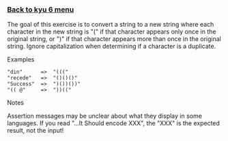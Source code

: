 ### [Back to kyu 6 menu](src/main/java/net/oleksin/kata/kyu6/README.md)<br>
The goal of this exercise is to convert a string to a new string where each character in the new string is "(" if that character appears only once in the original string, or ")" if that character appears more than once in the original string. Ignore capitalization when determining if a character is a duplicate.

Examples
```
"din"      =>  "((("
"recede"   =>  "()()()"
"Success"  =>  ")())())"
"(( @"     =>  "))(("
```
Notes

Assertion messages may be unclear about what they display in some languages. If you read "...It Should encode XXX", the "XXX" is the expected result, not the input!